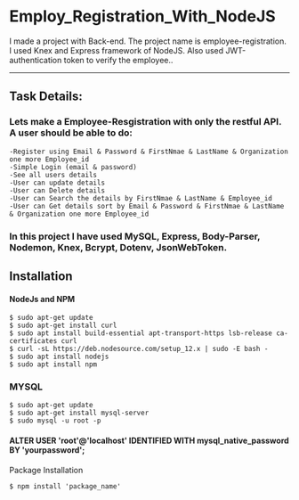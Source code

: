 # Employ_Registration_With_NodeJS
I made a project with Back-end. The project name is  employee-registration. I used Knex and Express framework of NodeJS.  Also used JWT-authentication token to verify the employee..

------------------------------------------------------------------------------------

## Task Details:
### Lets make a Employee-Resgistration with only the restful API. A user should be able to do:

    -Register using Email & Password & FirstNmae & LastName & Organization one more Employee_id
    -Simple Login (email & password)
    -See all users details 
    -User can update details 
    -User can Delete details 
    -User can Search the details by FirstNmae & LastName & Employee_id 
    -User can Get details sort by Email & Password & FirstNmae & LastName & Organization one more Employee_id
    
### In this project I have used MySQL, Express, Body-Parser, Nodemon, Knex, Bcrypt, Dotenv, JsonWebToken.

## Installation
#### NodeJs and NPM

    $ sudo apt-get update 
    $ sudo apt-get install curl 
    $ sudo apt install build-essential apt-transport-https lsb-release ca-certificates curl 
    $ curl -sL https://deb.nodesource.com/setup_12.x | sudo -E bash -
    $ sudo apt install nodejs
    $ sudo apt install npm

### MYSQL

    $ sudo apt-get update
    $ sudo apt-get install mysql-server
    $ sudo mysql -u root -p
    
#### ALTER USER 'root'@'localhost' IDENTIFIED WITH mysql_native_password BY 'yourpassword';
Package Installation

    $ npm install 'package_name'
